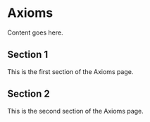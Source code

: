 # Axioms

Content goes here.

## Section 1

This is the first section of the Axioms page.

## Section 2

This is the second section of the Axioms page.

